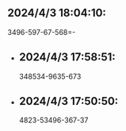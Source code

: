 ## 2024/4/3 18:04:10:
  3496-597-67-568=-
- ## 2024/4/3 17:58:51:
  348534-9635-673
- ## 2024/4/3 17:50:50:
  4823-53496-367-37
